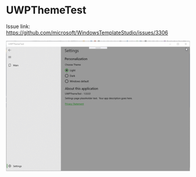 # UWPThemeTest

Issue link: https://github.com/microsoft/WindowsTemplateStudio/issues/3306

![CHangeThemeBug.gif](https://github.com/hupo376787/UWPThemeTest/blob/master/CHangeThemeBug.gif)
